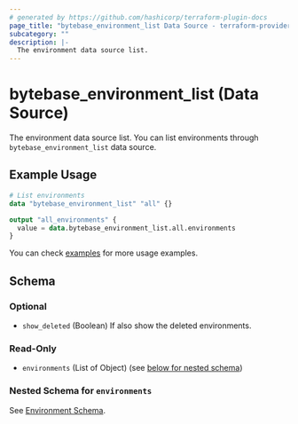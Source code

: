 ```yaml
---
# generated by https://github.com/hashicorp/terraform-plugin-docs
page_title: "bytebase_environment_list Data Source - terraform-provider-bytebase"
subcategory: ""
description: |-
  The environment data source list.
---
```


# bytebase_environment_list (Data Source)

The environment data source list. You can list environments through `bytebase_environment_list` data source.

## Example Usage

```terraform
# List environments
data "bytebase_environment_list" "all" {}

output "all_environments" {
  value = data.bytebase_environment_list.all.environments
}
```

You can check [examples](https://github.com/bytebase/terraform-provider-bytebase/blob/main/examples/environments) for more usage examples.

<!-- schema generated by tfplugindocs -->

## Schema

### Optional

- `show_deleted` (Boolean) If also show the deleted environments.

### Read-Only

- `environments` (List of Object) (see [below for nested schema](#nestedatt--environments))

<a id="nestedatt--environments"></a>

### Nested Schema for `environments`

See [Environment Schema](https://registry.terraform.io/providers/bytebase/bytebase/latest/docs/data-sources/environment#schema).
